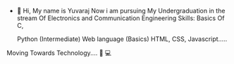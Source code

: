 - 👋 Hi, My name is Yuvaraj Now i am pursuing My
Undergraduation in the stream Of Electronics and Communication Engineering 
Skills:
     Basics Of C,

     Python (Intermediate)
Web language (Basics)
     HTML,
     CSS,
     Javascript.....

Moving Towards Technology.... 📱 💻
